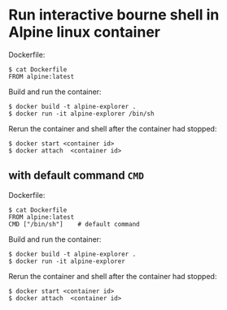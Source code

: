 
# Run interactive bourne shell in Alpine linux container 


Dockerfile:
```
$ cat Dockerfile
FROM alpine:latest
```

Build and run the container: 
```
$ docker build -t alpine-explorer .
$ docker run -it alpine-explorer /bin/sh
```

Rerun the container and shell after the container had stopped:

```
$ docker start <container id>
$ docker attach  <container id>
```



## with default command `CMD`

Dockerfile:
```
$ cat Dockerfile
FROM alpine:latest
CMD ["/bin/sh"]    # default command
```

Build and run the container: 

```
$ docker build -t alpine-explorer .
$ docker run -it alpine-explorer
```

Rerun the container and shell after the container had stopped:

```
$ docker start <container id>
$ docker attach  <container id>
```

